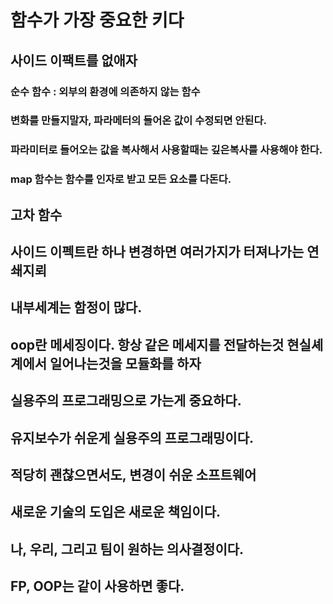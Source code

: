 # 함수가 가장 중요한 키다
## 사이드 이팩트를 없애자
### 순수 함수 : 외부의 환경에 의존하지 않는 함수
### 변화를 만들지말자, 파라메터의 들어온 값이 수정되면 안된다.
### 파라미터로 들어오는 값을 복사해서 사용할때는 깊은복사를 사용해야 한다.
### map 함수는 함수를 인자로 받고 모든 요소를 다돈다.
## 고차 함수
## 사이드 이펙트란 하나 변경하면 여러가지가 터져나가는 연쇄지뢰
## 내부세계는 함정이 많다.
## oop란 메세징이다. 항상 같은 메세지를 전달하는것 현실셰계에서 일어나는것을 모듈화를 하자
## 실용주의 프로그래밍으로 가는게 중요하다.
## 유지보수가 쉬운게 실용주의 프로그래밍이다.
## 적당히 괜찮으면서도, 변경이 쉬운 소프트웨어
## 새로운 기술의 도입은 새로운 책임이다.
## 나, 우리, 그리고 팀이 원하는 의사결정이다.
## FP, OOP는 같이 사용하면 좋다.
